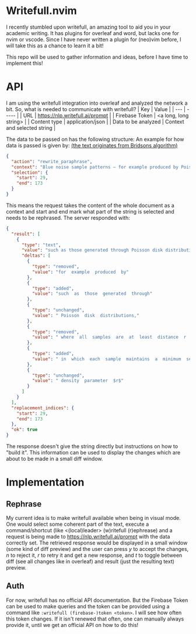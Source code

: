 # Writefull.nvim

I recently stumbled upon writefull, an amazing tool to aid you in your academic writing. It has plugins for overleaf and word, but lacks one for nvim or vscode. Since I have never written a plugin for (neo)vim before, I will take this as a chance to learn it a bit!

This repo will be used to gather information and ideas, before I have time to implement this!

# API

I am using the writefull integration into overleaf and analyzed the network a bit. So, what is needed to communicate with writefull?
| Key | Value |
| --- | ----- |
| URL | https://nlp.writefull.ai/prompt |
| Firebase Token | \<a long, long string\> |
| Content type | application/json |
| Data to be analyzed | Context and selected string |

The data to be passed on has the following structure:
An example for how data is passed is given by: [(the text originates from Bridsons algorithm)](https://www.cs.ubc.ca/~rbridson/docs/bridson-siggraph07-poissondisk.pdf)

```json
{
  "action": "rewrite_paraphrase",
  "context": "Blue noise sample patterns — for example produced by Poisson disk distributions, where all samples are at least distance r apart for some user-supplied density parameter $r$ — are generally considered ideal for many applications in rendering (see Cook’s landmark paper for example [1986]). Unfortunately, the naive rejection-based approach for generating Poisson disk samples, dart throwing, is impractically inefficient.",
  "selection": {
    "start": 29,
    "end": 173
  }
}
```

This means the request takes the content of the whole document as a context and start and end mark what part of the string is selected and needs to be rephrased.
The server responded with:

```json
{
  "result": [
    {
      "type": "text",
      "value": "such as those generated through Poisson disk distributions, in which each sample maintains a minimum separation of $r$, determined by a specified density parameter $r$",
      "deltas": [
        {
          "type": "removed",
          "value": "for  example  produced  by"
        },
        {
          "type": "added",
          "value": "such  as  those  generated  through"
        },
        {
          "type": "unchanged",
          "value": " Poisson  disk  distributions,"
        },
        {
          "type": "removed",
          "value": " where  all  samples  are  at  least  distance  r  apart  for  some  user-supplied"
        },
        {
          "type": "added",
          "value": " in  which  each  sample  maintains  a  minimum  separation  of  $r$,  determined  by  a  specified"
        },
        {
          "type": "unchanged",
          "value": " density  parameter  $r$"
        }
      ]
    }
  ],
  "replacement_indices": {
    "start": 29,
    "end": 173
  },
  "ok": true
}
```

The response doesn't give the string directly but instructions on how to "build it". This information can be used to display the changes which are about to be made in a small diff window.

# Implementation

## Rephrase

My current idea is to make writefull available when being in visual mode. One would select some coherent part of the text, execute a command/shortcut (like \<(local)leader\> (w)ritefull (r)ephrease) and a request is being made to https://nlp.writefull.ai/prompt with the data correctly set. The retrieved response would be displayed in a small window (some kind of diff preview) and the user can press _y_ to accept the changes, _n_ to reject it, _r_ to retry it and get a new response, and _t_ to toggle between diff (see all changes like in overleaf) and result (just the resulting text) preview.

## Auth

For now, writefull has no official API documentation. But the Firebase Token can be used to make queries and the token can be provided using a command like `:writefull (firebase-)token <token>`. I will see how often this token changes. If it isn't renewed that often, one can manually always provide it, until we get an official API on how to do this!
